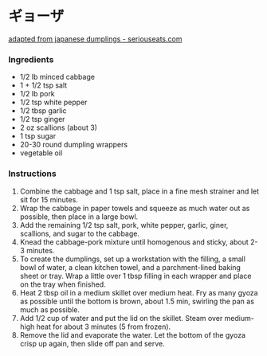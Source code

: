 # ギョーザ
[adapted from japanese dumplings - seriouseats.com](https://www.seriouseats.com/recipes/2015/03/the-best-japanese-pork-and-cabbage-dumplings-gyoza-recipe.html)

### Ingredients
* 1/2 lb minced cabbage
* 1 + 1/2 tsp salt
* 1/2 lb pork
* 1/2 tsp white pepper
* 1/2 tbsp garlic
* 1/2 tsp ginger
* 2 oz scallions (about 3)
* 1 tsp sugar
* 20-30 round dumpling wrappers
* vegetable oil

### Instructions
1. Combine the cabbage and 1 tsp salt, place in a fine mesh strainer and let sit for 15 minutes.
1. Wrap the cabbage in paper towels and squeeze as much water out as possible, then place in a large bowl.
1. Add the remaining 1/2 tsp salt, pork, white pepper, garlic, giner, scallions, and sugar to the cabbage.
1. Knead the cabbage-pork mixture until homogenous and sticky, about 2-3 minutes. 
1. To create the dumplings, set up a workstation with the filling, a small bowl of water, a clean kitchen towel, and a parchment-lined baking sheet or tray. Wrap a little over 1 tbsp filling in each wrapper and place on the tray when finished. 
1. Heat 2 tbsp oil in a medium skillet over medium heat. Fry as many gyoza as possible until the bottom is brown, about 1.5 min, swirling the pan as much as possible.
1. Add 1/2 cup of water and put the lid on the skillet. Steam over medium-high heat for about 3 minutes (5 from frozen). 
1. Remove the lid and evaporate the water. Let the bottom of the gyoza crisp up again, then slide off pan and serve.

